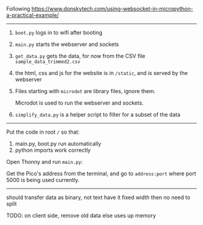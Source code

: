 Following
https://www.donskytech.com/using-websocket-in-micropython-a-practical-example/  

---

1. `boot.py` logs in to wifi after booting

2. `main.py` starts the webserver and sockets

3. `get_data.py` gets the data, for now from the CSV file `sample_data_trimmed2.csv`

4. the html, css and js for the website is in `/static`, and is served by the webserver

5. Files starting with `microdot` are library files, ignore them.

    Microdot is used to run the webserver and sockets.

6. `simplify_data.py` is a helper script to filter for a subset of the data

---

Put the code in root `/` so that:
1. main.py, boot.py run automatically
2. python imports work correctly


Open Thonny and run `main.py`:

Get the Pico's address from the terminal, and go to `address:port` where port 5000 is being used currently.

---

should transfer data as binary, not text
have it fixed width then no need to split

TODO: on client side, remove old data else uses up memory
